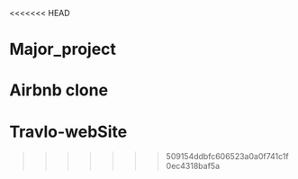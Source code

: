 <<<<<<< HEAD
# Major_project
Airbnb clone
=======
# Travlo-webSite
>>>>>>> 509154ddbfc606523a0a0f741c1f0ec4318baf5a
